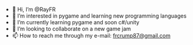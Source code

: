 - 👋 Hi, I’m @RayFR
- 👀 I’m interested in pygame and learning new programming languages
- 🌱 I’m currently learning pygame and soon c#/unity
- 💞️ I’m looking to collaborate on a new game jam
- 📫 How to reach me through my e-mail: frcrump87@gmail.com 

<!---
RayFR/RayFR is a ✨ special ✨ repository because its `README.md` (this file) appears on your GitHub profile.
You can click the Preview link to take a look at your changes.
--->
